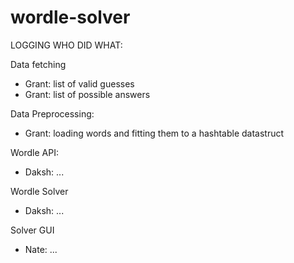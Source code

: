 # wordle-solver

LOGGING WHO DID WHAT:

Data fetching
- Grant: list of valid guesses
- Grant: list of possible answers


Data Preprocessing:
- Grant: loading words and fitting them to a hashtable datastruct


Wordle API:
- Daksh: ...


Wordle Solver
- Daksh: ...


Solver GUI
- Nate: ...
